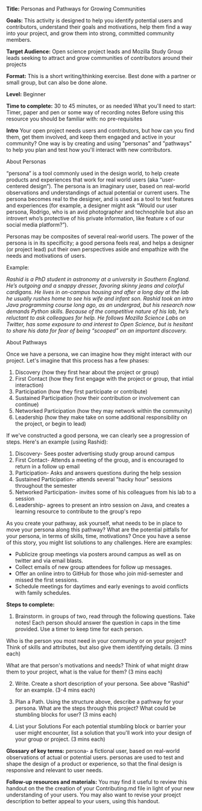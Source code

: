 **Title:** Personas and Pathways for Growing Communities

**Goals:** This activity is designed to help you identify potential users and contributors, understand their goals and motivations, help them find a way into your project, and grow them into strong, committed community members.

**Target Audience:** Open science project leads and Mozilla Study Group leads seeking to attract and grow communities of contributors around their projects

**Format:** This is a short writing/thinking exercise. Best done with a partner or small group, but can also be done alone. 

**Level:** Beginner

**Time to complete:** 30 to 45 minutes, or as needed 
What you'll need to start: Timer, paper and pen or some way of recording notes
Before using this resource you should be familiar with: no pre-requisites

**Intro**
Your open project needs users and contributors, but how can you find them, get them involved, and keep them engaged and active in your community? One way is by creating and using "personas" and "pathways" to help you plan and test how you'll interact with new contributors. 

About Personas

 “persona” is a tool commonly used in the design world, to help create products and experiences that work for real world users (aka “user-centered design”). The persona is an imaginary user, based on real-world observations and understandings of actual potential or current users. The persona becomes real to the designer, and is used as a tool to test features and experiences (for example, a designer might ask “Would our user persona, Rodrigo, who is an avid photographer and technophile but also an introvert who’s protective of his private information, like feature x of our social media platform?”).

Personas may be composites of several real-world users. The power of the persona is in its specificity; a good persona feels real, and helps a designer (or project lead) put their own perspectives aside and empathize with the needs and motivations of users. 

Example:

*Rashid is a PhD student in astronomy at a university in Southern England. He’s outgoing and a snappy dresser, favoring skinny jeans and colorful cardigans. He lives in on-campus housing and after a long day at the lab he usually rushes home to see his wife and infant son. Rashid took an intro Java programming course long ago, as an undergrad, but his research now demands Python skills. Because of the competitive nature of his lab, he’s reluctant to ask colleagues for help. He follows Mozilla Science Labs on Twitter, has some exposure to and interest to Open Science, but is hesitant to share his data for fear of being “scooped” on an important discovery.*

About Pathways

Once we have a persona, we can imagine how they might interact with our project. Let's imagine that this process has a few phases:

1. Discovery (how they first hear about the project or group)
2. First Contact (how they first engage with the project or group, that intial interaction)
3. Participation (how they first participate or contribute)
4. Sustained Participation (how their contribution or involvement can continue)
5. Networked Participation (how they may network within the community)
6. Leadership (how they make take on some additional responsibility on the project, or begin to lead)


If we've constructed a good persona, we can clearly see a progression of steps. 
Here's an example (using Rashid):

1. Discovery- Sees poster advertising study group around campus
2. First Contact- Attends a meeting of the group, and is encouraged to return in a follow up email
3. Participation- Asks and answers questions during the help session
4. Sustained Participation- attends several "hacky hour" sessions throughout the semester
5. Networked Participation- invites some of his colleagues from his lab to a session
6. Leadership- agrees to present an intro session on Java, and creates a learning resource to contribute to the group's repo


 As you create your pathway, ask yourself, what needs to be in place to move your persona along this pathway? What are the potential pitfalls for your persona, in terms of skills, time, motivations? Once you have a sense of this story, you might list solutions to any challenges. Here are examples:

* Publicize group meetings via posters around campus as well as on twitter and via email blasts.
* Collect emails of new group attendees for follow up messages.
* Offer an online intro to GitHub for those who join mid-semester and missed the first sessions.
* Schedule meetings for daytimes and early evenings to avoid conflicts with family schedules.



**Steps to complete:**
1. Brainstorm. in groups of two, read through the following questions. Take notes! Each person should answer the question in caps in the time provided. Use a timer to keep time for each person.

Who is the person you most need in your community or on your project? Think of skills and attributes, but also give them identifying details. (3 mins each)

What are that person's motivations and needs? Think of what might draw them to your project, what is the value for them? (3 mins each)


2. Write. 
Create a short description of your persona. See above "Rashid" for an example. (3-4  mins each)

3. Plan a Path. 
Using the structure above, describe a pathway for your persona. What are the steps through this project? What could be stumbling blocks for user? (3 mins each)

4. List your Solutions
For each potential stumbling block or barrier your user might encounter, list a solution that you'll work into your design of your group or project. (3 mins each)

**Glossary of key terms:**
persona- a fictional user, based on real-world observations of actual or potential users. personas are used to test and shape the design of a product or experience, so that the final design is responsive and relevant to user needs. 

**Follow-up resources and materials:**
You may find it useful to review this handout on the the creation of your Contributing.md file in light of your new understanding of your users. 
You may also want to revise your proejct description to better appeal to your users, using this handout. 
